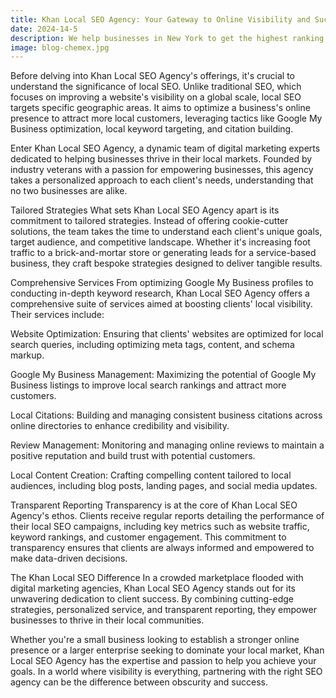```yaml
---
title: Khan Local SEO Agency: Your Gateway to Online Visibility and Success
date: 2024-14-5
description: We help businesses in New York to get the highest ranking on search engine and eventually get a boost in sales and leads by up to 200%. 
image: blog-chemex.jpg
---
```


Before delving into Khan Local SEO Agency's offerings, it's crucial to understand the significance of local SEO. Unlike traditional SEO, which focuses on improving a website's visibility on a global scale, local SEO targets specific geographic areas. It aims to optimize a business's online presence to attract more local customers, leveraging tactics like Google My Business optimization, local keyword targeting, and citation building.

Enter Khan Local SEO Agency, a dynamic team of digital marketing experts dedicated to helping businesses thrive in their local markets. Founded by industry veterans with a passion for empowering businesses, this agency takes a personalized approach to each client's needs, understanding that no two businesses are alike.


Tailored Strategies
What sets Khan Local SEO Agency apart is its commitment to tailored strategies. Instead of offering cookie-cutter solutions, the team takes the time to understand each client's unique goals, target audience, and competitive landscape. Whether it's increasing foot traffic to a brick-and-mortar store or generating leads for a service-based business, they craft bespoke strategies designed to deliver tangible results.

Comprehensive Services
From optimizing Google My Business profiles to conducting in-depth keyword research, Khan Local SEO Agency offers a comprehensive suite of services aimed at boosting clients' local visibility. Their services include:

Website Optimization: Ensuring that clients' websites are optimized for local search queries, including optimizing meta tags, content, and schema markup.

Google My Business Management: Maximizing the potential of Google My Business listings to improve local search rankings and attract more customers.

Local Citations: Building and managing consistent business citations across online directories to enhance credibility and visibility.

Review Management: Monitoring and managing online reviews to maintain a positive reputation and build trust with potential customers.

Local Content Creation: Crafting compelling content tailored to local audiences, including blog posts, landing pages, and social media updates.

Transparent Reporting
Transparency is at the core of Khan Local SEO Agency's ethos. Clients receive regular reports detailing the performance of their local SEO campaigns, including key metrics such as website traffic, keyword rankings, and customer engagement. This commitment to transparency ensures that clients are always informed and empowered to make data-driven decisions.

The Khan Local SEO Difference
In a crowded marketplace flooded with digital marketing agencies, Khan Local SEO Agency stands out for its unwavering dedication to client success. By combining cutting-edge strategies, personalized service, and transparent reporting, they empower businesses to thrive in their local communities.

Whether you're a small business looking to establish a stronger online presence or a larger enterprise seeking to dominate your local market, Khan Local SEO Agency has the expertise and passion to help you achieve your goals. In a world where visibility is everything, partnering with the right SEO agency can be the difference between obscurity and success.
